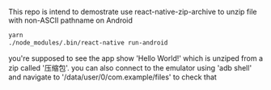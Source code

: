 This repo is intend to demostrate use react-native-zip-archive to unzip file with non-ASCII pathname on Android

````sh
yarn
./node_modules/.bin/react-native run-android
````

you're supposed to see the app show 'Hello World!' which is unziped from a zip called '压缩包'. you can also connect to the emulator using 'adb shell' and navigate to '/data/user/0/com.example/files' to check that
